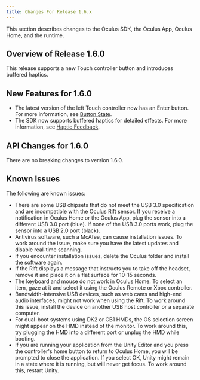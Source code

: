 ```yaml
---
title: Changes For Release 1.6.x
---
```

This section describes changes to the Oculus SDK, the Oculus App, Oculus Home, and the runtime.

## Overview of Release 1.6.0

This release supports a new Touch controller button and introduces buffered haptics.

## New Features for 1.6.0

* The latest version of the left Touch controller now has an Enter button. For more information, see [Button State](/documentation/pcsdk/latest/concepts/dg-input-touch-buttons/ "The input button state is reported based on the HID interrupts arriving to the computer and can be polled by calling ovr_GetInputState.").
* The SDK now supports buffered haptics for detailed effects. For more information, see [Haptic Feedback](/documentation/pcsdk/latest/concepts/dg-input-touch-haptic/ "In addition to reporting input state, Oculus touch controllers can provide haptic feedback through vibration.").
## API Changes for 1.6.0

There are no breaking changes to version 1.6.0. 

## Known Issues

The following are known issues:

* There are some USB chipsets that do not meet the USB 3.0 specification and are incompatible with the Oculus Rift sensor. If you receive a notification in Oculus Home or the Oculus App, plug the sensor into a different USB 3.0 port (blue). If none of the USB 3.0 ports work, plug the sensor into a USB 2.0 port (black). 
* Antivirus software, such a McAfee, can cause installation issues. To work around the issue, make sure you have the latest updates and disable real-time scanning.
* If you encounter installation issues, delete the Oculus folder and install the software again.
* If the Rift displays a message that instructs you to take off the headset, remove it and place it on a flat surface for 10-15 seconds.
* The keyboard and mouse do not work in Oculus Home. To select an item, gaze at it and select it using the Oculus Remote or Xbox controller.
* Bandwidth-intensive USB devices, such as web cams and high-end audio interfaces, might not work when using the Rift. To work around this issue, install the device on another USB host controller or a separate computer.
* For dual-boot systems using DK2 or CB1 HMDs, the OS selection screen might appear on the HMD instead of the monitor. To work around this, try plugging the HMD into a different port or unplug the HMD while booting.
* If you are running your application from the Unity Editor and you press the controller's home button to return to Oculus Home, you will be prompted to close the application. If you select OK, Unity might remain in a state where it is running, but will never get focus. To work around this, restart Unity.
